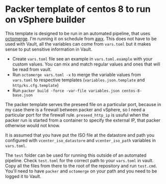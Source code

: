 # Packer template of centos 8 to run on vSphere builder

This template is designed to be run in an automated pipeline, that uses [octomerge](https://github.com/AndrewSav/octomerge). I'm running it on schedule from [awx](https://github.com/ansible/awx). This does not have to be used with Vault, all the variables can come from `vars.toml` but it makes sense to put sensitive information in Vault.

* Create `vars.toml` file see an example in `vars.toml.example` with your custom values. You can mix and match regular values and ones that will be read from vault.
* Run `octomerge vars.toml -x` to merge the variable values from `vars.toml` to respective templates (`variables.json.template` and `http/ks.cfg.template`)
* Run `packer build -force -var-file variables.json centos-8-base.json`

The packer template serves the preseed file on a particular port, because in my case there is a firewall between packer and vSphere, so I need a particular port for the firewall rule. `preseed_http_ip` is usuful when the packer run is started from a container to specify the external IP, that packer otherwise would not know.

It is assumed that you have put the ISO file at the datastore and path you configured with `vcenter_iso_datastore` and `vcenter_iso_path` variables in `vars.toml`.

The `test` folder can be used for running this outside of an automated pipeline. Check `test.toml` for the correct path to your `vars.toml` in vault. Copy all the files from there to the root of the repository and run `test.cmd`. You'll need to have `packer` and `octomerge` on your path and you need to be logged it to Vault.
